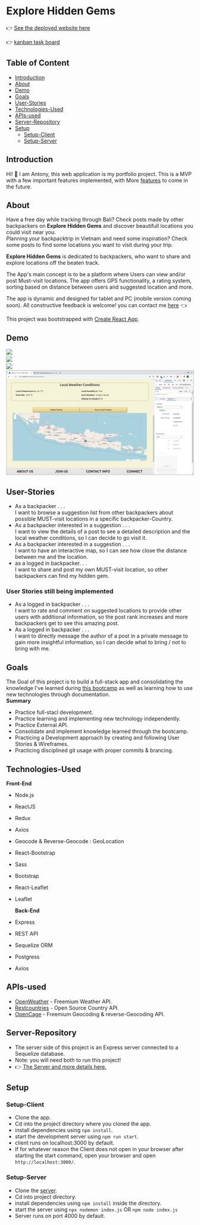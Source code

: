 # **Explore Hidden Gems**

:point_right: [See the deployed website here](https://hidden-gems.netlify.app/)

:point_right: [kanban task board](https://github.com/users/SmitnAntonyDv/projects/1)

## **Table of Content**

- [Introduction](#introduction)
- [About](#about)
- [Demo](#demo)
- [Goals](#goals)
- [User-Stories](#user-stories)
- [Technologies-Used](#technologies-used)
- [APIs-used](#apis-used)
- [Server-Repository](#server-repository)
- [Setup](#setup)
  * [Setup-Client](#setup-client)
  * [Setup-Server](setup-server)

## Introduction

Hi! :wave: I am Antony, this web application is my portfolio project. This is a MVP with a few important features implemented, with More [features](https://github.com/users/SmitnAntonyDv/projects/1) to come in the future.

## About

Have a free day while tracking through Bali? Check posts made by other backpackers on **Explore Hidden Gems** and discover beautifull locations you could visit near you.<br>
Planning your backpacktrip in Vietnam and need some inspiration? Check some posts to find some locations you want to visit during your trip.
<br>

**Explore Hidden Gems** is dedicated to backpackers, who want to share and explore locations off the beaten track.<br>

The App's main concept is to be a platform where Users can view and/or post Must-visit locations. The app offers GPS functionality, a rating system, sorting based on distance between users and suggested location and more.

The app is dynamic and designed for tablet and PC (mobile version coming soon).
All constructive feedback is welcome! you can contact me [here](www.linkedin.com/in/antony-smit) :point_left:

This project was bootstrapped with [Create React App](https://github.com/facebook/create-react-app).

## Demo

![](./src/gifs/landingPage.gif)
<br>
![](./src/gifs/countryPage.gif)
<br>
![](./src/gifs/detialPage.gif)
<br>
![](./src/gifs/leafletMap.gif)

## User-Stories 

- As a backpacker . . . <br>I want to browse a suggestion list from other backpackers about possible MUST-visit locations in a specific backpacker-Country.
- As a backpacker interested in a suggestion . . .<br> I want to view the details of a post to see a detailed description and the local weather conditions, so I can decide to go visit it.
- As a backpacker interested in a suggestion . . . <br> I want to have an interactive map, so I can see how close the distance between me and the location.
- as a logged in backpacker. . . <br> I want to share and post my own MUST-visit location, so other backpackers can find my hidden gem.

### User Stories still being implemented

- As a logged in backpacker . . .<br> I want to rate and comment on suggested locations to provide other users with additional information, so the post rank increases and more backpackers get to see this amazing post.
- As a logged in backpacker . . . <br> I want to directly message the author of a post in a private message to gain more insightful information, so I can decide what to bring / not to bring with me.

## Goals

The Goal of this project is to build a full-stack app and consolidating the knowledge I've learned during [this bootcamp](https://codaisseur.com/) as well as learning how to use new technologies through documentation.
<br>
**Summary**

- Practice full-stacl development.
- Practice learning and implementing new technology independently.
- Practice External API.
- Consolidate and implement knowledge learned through the bootcamp.
- Practicing a Development approach by creating and following User Stories & Wireframes.
- Practicing disciplined git usage with proper commits & brancing.

## Technologies-Used

**Front-End**

- Node.js
- ReactJS
- Redux
- Axios
- Geocode & Reverse-Geocode : GeoLocation
- React-Bootstrap
- Sass
- Bootstrap
- React-Leaflet
- Leaflet


  **Back-End**

- Express
- REST API
- Sequelize ORM
- Postgress
- Axios

## APIs-used

- [OpenWeather](https://openweathermap.org/api) - Freemium Weather API.
- [Restcountries](https://restcountries.eu/) - Open Source Country API.
- [OpenCage](https://opencagedata.com/api) - Freemium Geocoding & reverse-Geocoding API.

## Server-Repository

- The server side of this project is an Express server connected to a Sequelize database.
- Note: you will need both to run this project!
- :point_right: [The Server and more details here.](https://github.com/SmitnAntonyDv/Portfolio-project-Hidden_Gems-BackEnd)

## Setup
### Setup-Client

- Clone the app.
- Cd into the project directory where you cloned the app.
- install dependencies using `npm install`.
- start the development server using `npm run start`.
- client runs on localhost:3000 by default.
- If for whatever reason the Client does not open in your browser after starting the start command, open your browser and open `http://localhost:3000/`.

### Setup-Server

- Clone the [server](https://github.com/SmitnAntonyDv/Portfolio-project-Hidden_Gems-BackEnd).
- Cd into project directory.
- install dependencies using `npm install` inside the directory.
- start the server using `npx nodemon index.js` OR `npm node index.js`
- Server runs on port 4000 by default.
